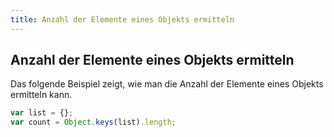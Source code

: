 ```yaml
---
title: Anzahl der Elemente eines Objekts ermitteln
---
```


## Anzahl der Elemente eines Objekts ermitteln

Das folgende Beispiel zeigt, wie man die Anzahl der Elemente eines Objekts ermitteln kann.

```javascript
var list = {};
var count = Object.keys(list).length;
```
